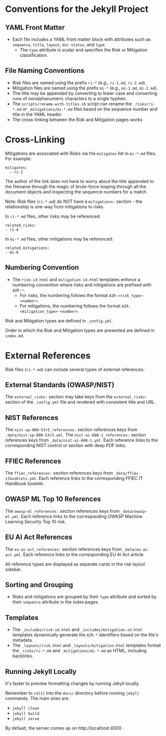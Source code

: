 # Conventions for the Jekyll Project

## YAML Front Matter
- Each file includes a YAML front matter block with attributes such as `sequence`, `title`, `layout`, `doc-status`, and `type`.
  - The `type` attribute is scalar and specifies the Risk or Mitigation classification.

## File Naming Conventions
- Risk files are named using the prefix `ri-*` (e.g., `ri-1.md`, `ri-2.md`).
- Mitigation files are named using the prefix `mi-*` (e.g., `mi-1.md`, `mi-2.md`).
- The title may be appended by converting to lower case and converting
  runs of nonalphanumeric characters to a single hyphen.
- The `scripts/rename-with-titles.sh` script can rename the
  `_risks/ri-*.md` or `_mitigations/mi-*.md` files based on the
  sequence number and title in the YAML header.
- The cross-linking between the Risk and Mitigation pages works 

# Cross-Linking

Mitigations are associated with Risks via the `mitigates` list in `mi-*.md` files. For example:
```
mitigates:
  - ri-1
```
The author of the link does not have to worry about the title appended to the filename
through the magic of brute-force looping through all the document objects and inspecting
the sequence numbers for a match.

Note: Risk files (`ri-*.md`) do NOT have a `mitigations:` section - the relationship is 
one-way from mitigations to risks.

In `ri-*.md` files, other risks may be referenced:
```
related_risks:
- ri-4
```

In `mi-*.md` files, other mitigations may be referenced:
```
related_mitigations:
- mi-8
```

## Numbering Convention
- The `risk-id.html` and `mitigation-id.html` templates enforce a numbering convention where risks and mitigations are prefixed with `AIR-*`.
  - For risks, the numbering follows the format `AIR-<risk_type>-<number>`.
  - For mitigations, the numbering follows the format `AIR-<mitigation_type>-<number>`.

Risk and Mitigation types are defined in `_config.yml`.

Order in which the Risk and Mitigation types are presented are defined
in `index.md`.

# External References

Risk files (`ri-*.md`) can include several types of external references:

## External Standards (OWASP/NIST)
The `external_risks:` section may take keys from the `external_risks:` section 
of the `_config.yml` file and rendered with consistent title and URL.

## NIST References
The `nist-sp-800-53r5_references:` section references keys from `_data/nist-sp-800-53r5.yml`.
The `nist-ai-600-1_references:` section references keys from `_data/nist-ai-600-1.yml`.
Each reference links to the corresponding NIST control or section with deep PDF links.

## FFIEC References  
The `ffiec_references:` section references keys from `_data/ffiec-itbooklets.yml`.
Each reference links to the corresponding FFIEC IT Handbook booklet.

## OWASP ML Top 10 References
The `owasp-ml_references:` section references keys from `_data/owasp-ml.yml`.
Each reference links to the corresponding OWASP Machine Learning Security Top 10 risk.

## EU AI Act References
The `eu-ai-act_references:` section references keys from `_data/eu-ai-act.yml`.
Each reference links to the corresponding EU AI Act article.

All reference types are displayed as separate cards in the risk layout sidebar.

## Sorting and Grouping

- Risks and mitigations are grouped by their `type` attribute and
  sorted by their `sequence` attribute in the index pages.

## Templates
- The `_includes/risk-id.html` and `_includes/mitigation-id.html` templates dynamically generate the `AIR-*` identifiers based on the file's metadata.
- The `_layouts/risk.html` and `_layouts/mitigation.html` templates format the `_risks/ri-*.md`  and `_mitigations/mi-*.md` as HTML, including backlinks.
  
## Running Jekyll Locally

It's faster to preview formatting changes by running Jekyll locally.

Remember to `cd(1)` into the `docs/` directory before running `jekyll` commands. The main ones are:
- `jekyll clean`
- `jekyll build`
- `jekyll serve`

By default, the server comes up on http://localhost:4000 .